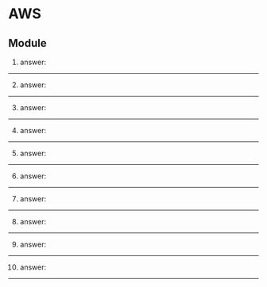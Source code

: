 # AWS
## Module 

1. 
    answer: 
---
2. 
    answer: 
---
3. 
    answer: 
---
4. 
    answer: 
---
5. 
    answer: 
---
6. 
    answer: 
---
7. 
    answer: 
---
8. 
    answer: 
---
9. 
    answer: 
---
10. 
    answer: 
---
